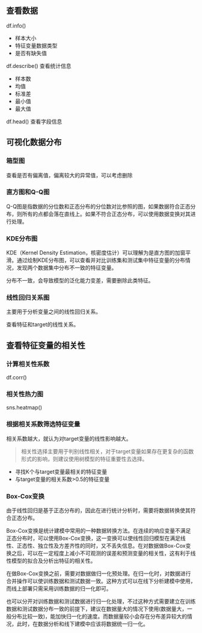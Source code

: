## 查看数据

df.info()

- 样本大小
- 特征变量数据类型
- 是否有缺失值

df.describe() 查看统计信息

- 样本数
- 均值
- 标准差
- 最小值
- 最大值

df.head() 查看字段信息

## 可视化数据分布

### 箱型图

查看是否有偏离值，偏离较大的异常值，可以考虑删除

### 直方图和Q-Q图

Q-Q图是指数据的分位数和正态分布的分位数对比参照的图，如果数据符合正态分布，则所有的点都会落在直线上。如果不符合正态分布，可以使用数据变换对其进行处理。

### KDE分布图

KDE（Kernel Density Estimation，核密度估计）可以理解为是直方图的加窗平滑。通过绘制KDE分布图，可以查看并对比训练集和测试集中特征变量的分布情况，发现两个数据集中分布不一致的特征变量。

分布不一致，会导致模型的泛化能力变差，需要删除此类特征。

### 线性回归关系图

主要用于分析变量之间的线性回归关系。

查看特征和target的线性关系。

## 查看特征变量的相关性

### 计算相关性系数

df.corr()

### 相关性热力图

sns.heatmap()

### 根据相关系数筛选特征变量

相关系数越大，就认为对target变量的线性影响越大。

> 相关性选择主要用于判别线性相关，对于target变量如果存在更复杂的函数形式的影响，则建议使用树模型的特征重要性去选择。

- 寻找K个与target变量最相关的特征变量
- 与target变量的相关系数>0.5的特征变量

### Box-Cox变换

由于线性回归是基于正态分布的，因此在进行统计分析时，需要将数据转换使其符合正态分布。

Box-Cox变换是统计建模中常用的一种数据转换方法。在连续的响应变量不满足正态分布时，可以使用Box-Cox变换，这一变换可以使线性回归模型在满足线性、正态性、独立性及方差齐性的同时，又不丢失信息。在对数据做Box-Cox变换之后，可以在一定程度上减小不可观测的误差和预测变量的相关性，这有利于线性模型的拟合及分析出特征的相关性。

在做Box-Cox变换之前，需要对数据做归一化预处理。在归一化时，对数据进行合并操作可以使训练数据和测试数据一致。这种方式可以在线下分析建模中使用，而线上部署只需采用训练数据的归一化即可。

也可以分开对训练数据和测试数据进行归一化处理，不过这种方式需要建立在训练数据和测试数据分布一致的前提下，建议在数据量大的情况下使用(数据量大，一般分布比较一致)，能加快归一化的速度。而数据量较小会存在分布差异较大的情况，此时，在数据分析和线下建模中应该将数据统一归一化。
